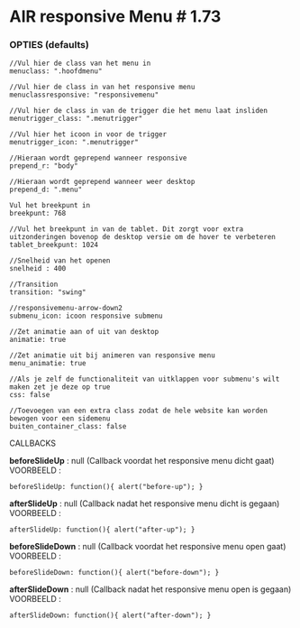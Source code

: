 

# AIR responsive Menu # 1.73


### OPTIES (defaults)

    //Vul hier de class van het menu in
    menuclass: ".hoofdmenu"
    
    //Vul hier de class in van het responsive menu
    menuclassresponsive: "responsivemenu"

    //Vul hier de class in van de trigger die het menu laat insliden
    menutrigger_class: ".menutrigger"
    
    //Vul hier het icoon in voor de trigger
    menutrigger_icon: ".menutrigger" 
    
    //Hieraan wordt geprepend wanneer responsive
    prepend_r: "body"
    
    //Hieraan wordt geprepend wanneer weer desktop
    prepend_d: ".menu"
    
    Vul het breekpunt in
    breekpunt: 768
    
    //Vul het breekpunt in van de tablet. Dit zorgt voor extra uitzonderingen bovenop de desktop versie om de hover te verbeteren
    tablet_breekpunt: 1024 
    
    //Snelheid van het openen
    snelheid : 400
    
    //Transition
    transition: "swing"
    
    //responsivemenu-arrow-down2
    submenu_icon: icoon responsive submenu
    
    //Zet animatie aan of uit van desktop
    animatie: true
    
    //Zet animatie uit bij animeren van responsive menu
    menu_animatie: true
    
    //Als je zelf de functionaliteit van uitklappen voor submenu's wilt maken zet je deze op true
    css: false
    
    //Toevoegen van een extra class zodat de hele website kan worden bewogen voor een sidemenu
    buiten_container_class: false


CALLBACKS

**beforeSlideUp** : null (Callback voordat het responsive menu dicht gaat) 
VOORBEELD : 

    beforeSlideUp: function(){ alert("before-up"); }

**afterSlideUp** : null (Callback nadat het responsive menu dicht is gegaan) 
VOORBEELD : 

    afterSlideUp: function(){ alert("after-up"); }

**beforeSlideDown** : null (Callback voordat het responsive menu open gaat) 
VOORBEELD : 

    beforeSlideDown: function(){ alert("before-down"); }

**afterSlideDown** : null (Callback nadat het responsive menu open is gegaan) 
VOORBEELD :

    afterSlideDown: function(){ alert("after-down"); }
